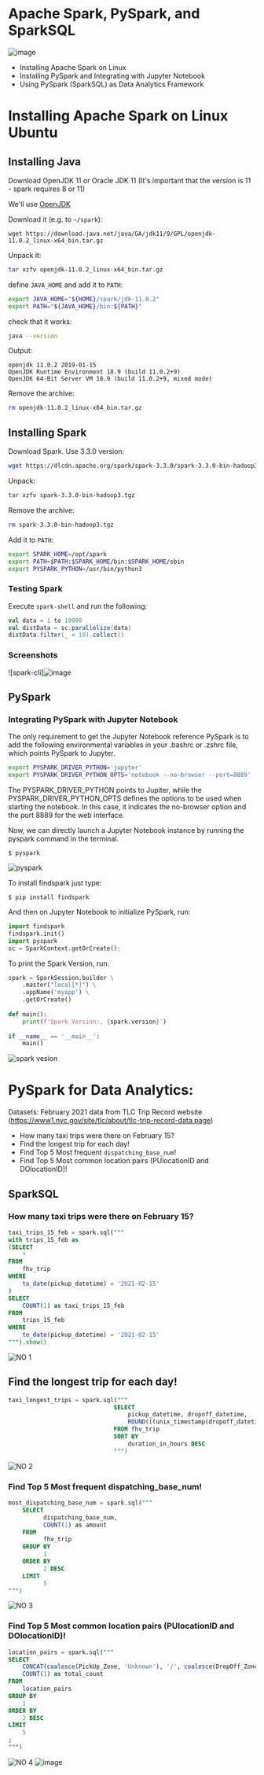 # Apache Spark, PySpark, and SparkSQL

![image](https://user-images.githubusercontent.com/85284506/207533871-48de7265-8150-4dd8-9699-4f33b097ddfd.png)

+ Installing Apache Spark on Linux
+ Installing PySpark and Integrating with Jupyter Notebook
+ Using PySpark (SparkSQL) as Data Analytics Framework

# Installing Apache Spark on Linux Ubuntu

## Installing Java

Download OpenJDK 11 or Oracle JDK 11 (It's important that the version is 11 - spark requires 8 or 11)

We'll use [OpenJDK](https://jdk.java.net/archive/)

Download it (e.g. to `~/spark`):

```
wget https://download.java.net/java/GA/jdk11/9/GPL/openjdk-11.0.2_linux-x64_bin.tar.gz
```

Unpack it:

```bash
tar xzfv openjdk-11.0.2_linux-x64_bin.tar.gz
```

define `JAVA_HOME` and add it to `PATH`:

```bash
export JAVA_HOME="${HOME}/spark/jdk-11.0.2"
export PATH="${JAVA_HOME}/bin:${PATH}"
```

check that it works:

```bash
java --version
```

Output:

```
openjdk 11.0.2 2019-01-15
OpenJDK Runtime Environment 18.9 (build 11.0.2+9)
OpenJDK 64-Bit Server VM 18.9 (build 11.0.2+9, mixed mode)
```

Remove the archive:

```bash
rm openjdk-11.0.2_linux-x64_bin.tar.gz
```

## Installing Spark

Download Spark. Use 3.3.0 version:

```bash
wget https://dlcdn.apache.org/spark/spark-3.3.0/spark-3.3.0-bin-hadoop3.tgz
```

Unpack:

```bash
tar xzfv spark-3.3.0-bin-hadoop3.tgz
```

Remove the archive:

```bash
rm spark-3.3.0-bin-hadoop3.tgz
```

Add it to `PATH`:

```bash
export SPARK_HOME=/opt/spark
export PATH=$PATH:$SPARK_HOME/bin:$SPARK_HOME/sbin
export PYSPARK_PYTHON=/usr/bin/python3
```

### Testing Spark

Execute `spark-shell` and run the following:

```scala
val data = 1 to 10000
val distData = sc.parallelize(data)
distData.filter(_ < 10).collect()
```
### Screenshots
![spark-cli]![image](https://user-images.githubusercontent.com/108534539/226096370-1e2c870b-31e2-4327-b64d-8292754c7264.png)
## PySpark

### Integrating PySpark with Jupyter Notebook
The only requirement to get the Jupyter Notebook reference PySpark is to add the following environmental variables in your .bashrc or .zshrc file, which points PySpark to Jupyter.

```bash
export PYSPARK_DRIVER_PYTHON='jupyter'
export PYSPARK_DRIVER_PYTHON_OPTS='notebook --no-browser --port=8889'
```
The PYSPARK_DRIVER_PYTHON points to Jupiter, while the PYSPARK_DRIVER_PYTHON_OPTS defines the options to be used when starting the notebook. In this case, it indicates the no-browser option and the port 8889 for the web interface.

Now, we can directly launch a Jupyter Notebook instance by running the pyspark command in the terminal.

`$ pyspark`

![pyspark](https://user-images.githubusercontent.com/85284506/206484629-57b13b6e-84e8-4d46-a6cf-e26d8c93c061.jpg)

To install findspark just type:

`$ pip install findspark`

And then on Jupyter Notebook to initialize PySpark, run:

```python
import findspark
findspark.init()
import pyspark
sc = SparkContext.getOrCreate();
```

To print the Spark Version, run:

```python
spark = SparkSession.builder \
    .master("local[*]") \
    .appName('myapp') \
    .getOrCreate()
    
def main():
    print(f'Spark Version:, {spark.version}')
    
if __name__ == '__main__':
    main()
```
![spark vesion](https://user-images.githubusercontent.com/85284506/206486380-c078386a-97da-474f-a670-423b35136e54.jpg)

# PySpark for Data Analytics:
Datasets:
February 2021 data from TLC Trip Record website (https://www1.nyc.gov/site/tlc/about/tlc-trip-record-data.page)

+ How many taxi trips were there on February 15?
+ Find the longest trip for each day!
+ Find Top 5 Most frequent `dispatching_base_num`!
+ Find Top 5 Most common location pairs (PUlocationID and DOlocationID)!


## SparkSQL

### How many taxi trips were there on February 15?
```sql
taxi_trips_15_feb = spark.sql("""
with trips_15_feb as 
(SELECT
    *
FROM 
    fhv_trip
WHERE
    to_date(pickup_datetime) = '2021-02-15'
)
SELECT
    COUNT(1) as taxi_trips_15_feb
FROM 
    trips_15_feb
WHERE
    to_date(pickup_datetime) = '2021-02-15'
""").show()
```
![NO 1](https://user-images.githubusercontent.com/85284506/206878865-e07c8c15-b843-4ca3-bb2e-b5a48ee77e0c.jpg)

## Find the longest trip for each day!
```sql
taxi_longest_trips = spark.sql("""
                              SELECT
                                  pickup_datetime, dropoff_datetime,
                                  ROUND(((unix_timestamp(dropoff_datetime) - unix_timestamp(pickup_datetime))/3600),2) AS duration_in_hours
                              FROM fhv_trip
                              SORT BY
                                  duration_in_hours DESC
                              """)
```
![NO 2](https://user-images.githubusercontent.com/85284506/206878904-3b901d9c-fb7c-4df8-8d85-a568606492d5.jpg)

### Find Top 5 Most frequent dispatching_base_num!

```sql
most_dispatching_base_num = spark.sql("""
    SELECT 
          dispatching_base_num,
          COUNT(1) as amount
    FROM 
          fhv_trip
    GROUP BY
          1
    ORDER BY
          2 DESC
    LIMIT 
          5
""")
```

![NO 3](https://user-images.githubusercontent.com/85284506/206878925-8584461a-c1ad-4c4c-9f2f-3553058c8d03.jpg)

### Find Top 5 Most common location pairs (PUlocationID and DOlocationID)!
```sql
location_pairs = spark.sql("""
SELECT
    CONCAT(coalesce(PickUp_Zone, 'Unknown'), '/', coalesce(DropOff_Zone, 'Unknown')) AS zone_pair,
    COUNT(1) as total_count
FROM
    location_pairs
GROUP BY
    1
ORDER BY
    2 DESC
LIMIT
    5
;
""")
```
![NO 4](https://user-images.githubusercontent.com/85284506/206878973-b74181a2-50cc-48e3-aa36-b154de7c6ee2.jpg)
![image](https://user-images.githubusercontent.com/108534539/226095976-c96b4943-cf09-4f99-b8e8-f29eccfa1f45.png)

